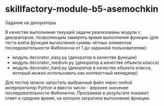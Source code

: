 # skillfactory-module-b5-asemochkin
Задание на декораторы

В качестве выполнения текущей задачи реализованы модули с декоратором, позволяющим замерять время выполнения функции (для теста взята функция вычисления суммы чётных элементов последовательности Фибоначчи от 1 до заданной пользователем):
- модуль decorator_easy.py (декоратор в качестве функции)
- модуль decorator_medium.py (декоратор в качестве объекта класса)
- модуль decorator_hard.py (декоратор в качестве объекта класса, который можно использовать как контекстный менеджер)

Для тестов можно запустить выбранный файл через любой интерпретатор Python и ввести число - верхнее значение последовательности Фибоначчи. Программа в результате покажет ответ и среднее время, на которое затратила выполнение функции.
